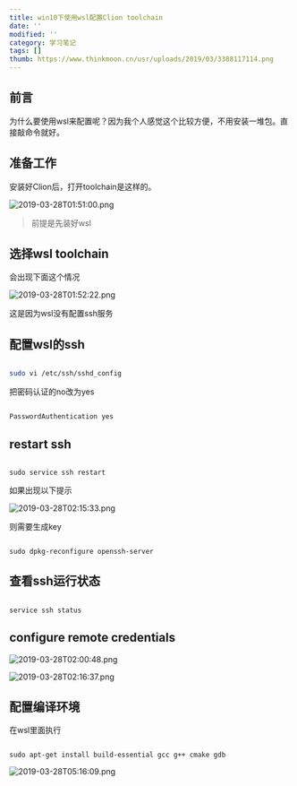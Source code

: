 ```yaml
---
title: win10下使用wsl配置Clion toolchain
date: ''
modified: ''
category: 学习笔记
tags: []
thumb: https://www.thinkmoon.cn/usr/uploads/2019/03/3388117114.png
---
```


## 前言
为什么要使用wsl来配置呢？因为我个人感觉这个比较方便，不用安装一堆包。直接敲命令就好。

## 准备工作
安装好Clion后，打开toolchain是这样的。
![2019-03-28T01:51:00.png][1]
> 前提是先装好wsl

## 选择wsl toolchain
会出现下面这个情况
![2019-03-28T01:52:22.png][2]
这是因为wsl没有配置ssh服务

## 配置wsl的ssh

```bash
sudo vi /etc/ssh/sshd_config
```
把密码认证的no改为yes
```
PasswordAuthentication yes
```
## restart ssh
```
sudo service ssh restart 
```
如果出现以下提示
![2019-03-28T02:15:33.png][3]
则需要生成key
```
sudo dpkg-reconfigure openssh-server
```
## 查看ssh运行状态
```
service ssh status
```

## configure remote credentials
![2019-03-28T02:00:48.png][4]
![2019-03-28T02:16:37.png][5]

## 配置编译环境
在wsl里面执行
```
sudo apt-get install build-essential gcc g++ cmake gdb
```
![2019-03-28T05:16:09.png][6]


  [1]: https://www.thinkmoon.cn/usr/uploads/2019/03/3388117114.png
  [2]: https://www.thinkmoon.cn/usr/uploads/2019/03/3588185930.png
  [3]: https://www.thinkmoon.cn/usr/uploads/2019/03/1786204809.png
  [4]: https://www.thinkmoon.cn/usr/uploads/2019/03/827550189.png
  [5]: https://www.thinkmoon.cn/usr/uploads/2019/03/3808045947.png
  [6]: https://www.thinkmoon.cn/usr/uploads/2019/03/4186950507.png